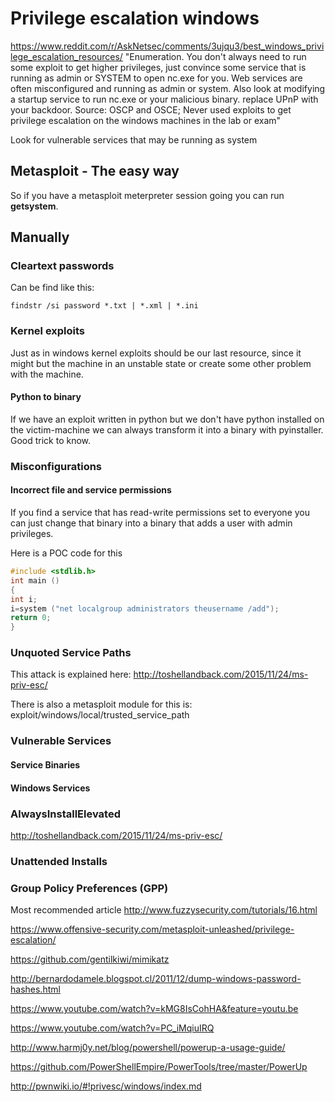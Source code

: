 # Privilege escalation windows


https://www.reddit.com/r/AskNetsec/comments/3ujqu3/best_windows_privilege_escalation_resources/
"Enumeration.
You don't always need to run some exploit to get higher privileges, just convince some service that is running as admin or SYSTEM to open nc.exe for you. Web services are often misconfigured and running as admin or system.
Also look at modifying a startup service to run nc.exe or your malicious binary. replace UPnP with your backdoor.
Source: OSCP and OSCE; Never used exploits to get privilege escalation on the windows machines in the lab or exam"

Look for vulnerable services that may be running as system

## Metasploit - The easy way

So if you have a metasploit meterpreter session going you can run **getsystem**.

## Manually

### Cleartext passwords

Can be find like this:

```
findstr /si password *.txt | *.xml | *.ini
```

### Kernel exploits

Just as in windows kernel exploits should be our last resource, since it might but the machine in an unstable state or create some other problem with the machine. 

#### Python to binary

If we have an exploit written in python but we don't have python installed on the victim-machine we can always transform it into a binary with pyinstaller. Good trick to know.

### Misconfigurations

#### Incorrect file and service permissions

If you find a service that has read-write permissions set to everyone you can just change that binary into a binary that adds a user with admin privileges.

Here is a POC code for this
```c
#include <stdlib.h>
int main ()
{
int i;
i=system ("net localgroup administrators theusername /add");
return 0;
}
```



### Unquoted Service Paths

This attack is explained here:
http://toshellandback.com/2015/11/24/ms-priv-esc/

There is also a metasploit module for this is: exploit/windows/local/trusted_service_path


### Vulnerable Services

#### Service Binaries

#### Windows Services


### AlwaysInstallElevated

http://toshellandback.com/2015/11/24/ms-priv-esc/

### Unattended Installs


### Group Policy Preferences (GPP)

Most recommended article
http://www.fuzzysecurity.com/tutorials/16.html

https://www.offensive-security.com/metasploit-unleashed/privilege-escalation/



https://github.com/gentilkiwi/mimikatz

http://bernardodamele.blogspot.cl/2011/12/dump-windows-password-hashes.html

https://www.youtube.com/watch?v=kMG8IsCohHA&feature=youtu.be

https://www.youtube.com/watch?v=PC_iMqiuIRQ

http://www.harmj0y.net/blog/powershell/powerup-a-usage-guide/

https://github.com/PowerShellEmpire/PowerTools/tree/master/PowerUp

http://pwnwiki.io/#!privesc/windows/index.md